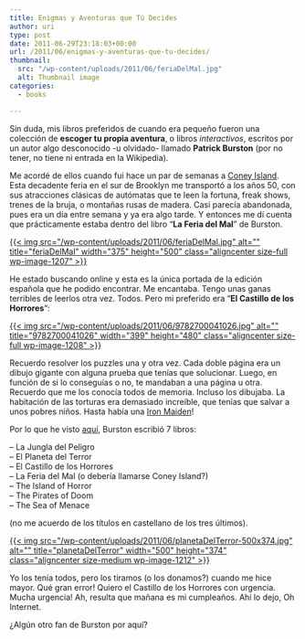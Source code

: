 ```yaml
---
title: Enigmas y Aventuras que Tú Decides
author: uri
type: post
date: 2011-06-29T23:18:03+00:00
url: /2011/06/enigmas-y-aventuras-que-tu-decides/
thumbnail:
  src: "/wp-content/uploads/2011/06/feriaDelMal.jpg"
  alt: Thumbnail image
categories:
  - books

---
```

Sin duda, mis libros preferidos de cuando era pequeño fueron una colección de **escoger tu propia aventura**, o libros _interactivos_, escritos por un autor algo desconocido -u olvidado- llamado **Patrick Burston** (por no tener, no tiene ni entrada en la Wikipedia).

Me acordé de ellos cuando fui hace un par de semanas a [Coney Island][1]. Esta decadente feria en el sur de Brooklyn me transportó a los años 50, con sus atracciones clásicas de autómatas que te leen la fortuna, freak shows, trenes de la bruja, o montañas rusas de madera. Casi parecía abandonada, pues era un día entre semana y ya era algo tarde. Y entonces me dí cuenta que prácticamente estaba dentro del libro &#8220;**La Feria del Mal**&#8221; de Burston.

[{{< img src="/wp-content/uploads/2011/06/feriaDelMal.jpg" alt="" title="feriaDelMal" width="375" height="500" class="aligncenter size-full wp-image-1207" >}}][2]

He estado buscando online y esta es la única portada de la edición española que he podido encontrar. Me encantaba. Tengo unas ganas terribles de leerlos otra vez. Todos. Pero mi preferido era &#8220;**El Castillo de los Horrores**&#8220;:

[{{< img src="/wp-content/uploads/2011/06/9782700041026.jpg" alt="" title="9782700041026" width="399" height="480" class="aligncenter size-full wp-image-1208" >}}][3]

Recuerdo resolver los puzzles una y otra vez. Cada doble página era un dibujo gigante con alguna prueba que tenías que solucionar. Luego, en función de si lo conseguías o no, te mandaban a una página u otra. Recuerdo que me los conocía todos de memoria. Incluso los dibujaba. La habitación de las torturas era demasiado increíble, que tenías que salvar a unos pobres niños. Hasta había una [Iron Maiden][4]! 

Por lo que he visto [aquí][5], Burston escribió 7 libros:

&#8211; La Jungla del Peligro  
&#8211; El Planeta del Terror  
&#8211; El Castillo de los Horrores  
&#8211; La Feria del Mal (o debería llamarse Coney Island?)  
&#8211; The Island of Horror  
&#8211; The Pirates of Doom  
&#8211; The Sea of Menace

(no me acuerdo de los títulos en castellano de los tres últimos).

[{{< img src="/wp-content/uploads/2011/06/planetaDelTerror-500x374.jpg" alt="" title="planetaDelTerror" width="500" height="374" class="aligncenter size-medium wp-image-1212" >}}][6]

Yo los tenía todos, pero los tiramos (o los donamos?) cuando me hice mayor. Qué gran error! Quiero el Castillo de los Horrores con urgencia. Mucha urgencia! Ah, resulta que mañana es mi cumpleaños. Ahí lo dejo, Oh Internet.

¿Algún otro fan de Burston por aquí?

 [1]: http://en.wikipedia.org/wiki/Coney_Island#Amusement_parks
 [2]: /wp-content/uploads/2011/06/feriaDelMal.jpg
 [3]: /wp-content/uploads/2011/06/9782700041026.jpg
 [4]: http://en.wikipedia.org/wiki/Iron_maiden_(torture)
 [5]: http://www.gamebooks.org/show_person.php?id=1572
 [6]: /wp-content/uploads/2011/06/planetaDelTerror.jpg